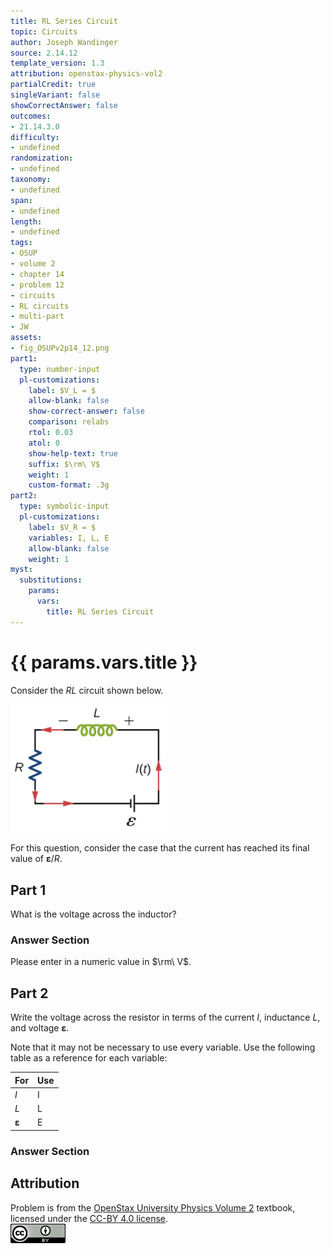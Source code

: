 ```yaml
---
title: RL Series Circuit
topic: Circuits
author: Joseph Wandinger
source: 2.14.12
template_version: 1.3
attribution: openstax-physics-vol2
partialCredit: true
singleVariant: false
showCorrectAnswer: false
outcomes:
- 21.14.3.0
difficulty:
- undefined
randomization:
- undefined
taxonomy:
- undefined
span:
- undefined
length:
- undefined
tags:
- OSUP
- volume 2
- chapter 14
- problem 12
- circuits
- RL circuits
- multi-part
- JW
assets:
- fig_OSUPv2p14_12.png
part1:
  type: number-input
  pl-customizations:
    label: $V_L = $
    allow-blank: false
    show-correct-answer: false
    comparison: relabs
    rtol: 0.03
    atol: 0
    show-help-text: true
    suffix: $\rm\ V$
    weight: 1
    custom-format: .3g
part2:
  type: symbolic-input
  pl-customizations:
    label: $V_R = $
    variables: I, L, E
    allow-blank: false
    weight: 1
myst:
  substitutions:
    params:
      vars:
        title: RL Series Circuit
---
```

# {{ params.vars.title }}
Consider the $RL$ circuit shown below.

<img src="fig_OSUPv2p14_12.png" width=250>

For this question, consider the case that the current has reached its final value of ${\boldsymbol \varepsilon}/R$.

## Part 1

What is the voltage across the inductor?

### Answer Section

Please enter in a numeric value in $\rm\ V$.

## Part 2

Write the voltage across the resistor in terms of the current $I$, inductance $L$, and voltage $\boldsymbol \varepsilon$.

Note that it may not be necessary to use every variable. Use the following table as a reference for each variable:

| For                       | Use |
|---------------------------|-----|
| $I$                       | I   |
| $L$                       | L   |
| $\boldsymbol \varepsilon$ | E   |

### Answer Section

## Attribution

Problem is from the [OpenStax University Physics Volume 2](https://openstax.org/details/books/university-physics-volume-2) textbook, licensed under the [CC-BY 4.0 license](https://creativecommons.org/licenses/by/4.0/).<br>![Image representing the Creative Commons 4.0 BY license.](https://raw.githubusercontent.com/firasm/bits/master/by.png)